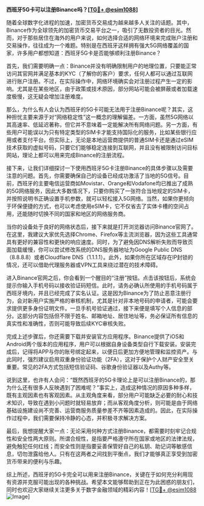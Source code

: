 **西班牙5G卡可以注册Binance吗？[[TG💪+ @esim1088](https://t.me/s/esim1088)]**

随着全球数字化进程的加速，加密货币交易成为越来越多人关注的话题。其中，Binance作为全球领先的加密货币交易平台之一，吸引了无数投资者的目光。然而，对于那些居住在海外的用户来说，如何选择合适的网络环境来完成账户注册和交易操作，往往成为一个难题。特别是在西班牙这样拥有强大5G网络覆盖的国家，许多用户都想知道：西班牙5G卡是否能够顺利注册Binance？

首先，我们需要明确一点：Binance并没有明确限制用户的地理位置，只要能正常访问其官网并满足基本的KYC（了解你的客户）要求，任何人都可以通过互联网进行账户注册。不过，在实际操作中，网络环境确实会对注册过程产生一定的影响。尤其是在某些地区，由于政策或技术原因，部分网站可能会被屏蔽或者加载速度极慢，这无疑会增加注册难度。

那么，为什么有人会认为西班牙的5G卡可能无法用于注册Binance呢？其实，这种担忧主要来源于对“网络稳定性”这一概念的理解偏差。一方面，虽然5G网络以其高速率、低延迟著称，但它并不意味着一定能解决所有网络问题。另一方面，有些用户可能误以为只有特定类型的SIM卡才能支持国际化的服务，比如某些银行应用或者支付平台。但实际上，无论是本地运营商提供的普通SIM卡还是通过eSIM技术获取的虚拟号码，只要它们能够稳定连接到互联网，并且没有被限制访问目标网站，理论上都可以用来完成Binance的注册流程。

接下来，让我们详细探讨一下使用西班牙5G卡注册Binance的具体步骤以及需要注意的问题。首先，你需要确保自己的设备已经成功激活了当地的5G信号。目前，西班牙的主要电信运营商如Movistar、Orange和Vodafone均已推出了成熟的5G网络服务，因此大多数情况下，只要你购买了一张符合当地规定的SIM卡，并按照说明书正确设置手机参数，就可以轻松接入5G网络。当然，如果你更倾向于环保便捷的方式，也可以考虑使用eSIM卡，它不仅省去了实体卡槽的空间占用，还能随时切换不同的国家和地区的网络服务商。

当你的设备处于良好的网络状态后，接下来就是打开浏览器访问Binance官网了。在这里，我建议大家优先选择Chrome、Firefox等主流浏览器，因为这些工具通常具有更好的兼容性和更快的响应速度。同时，为了避免因DNS解析失败而导致页面加载缓慢，你可以尝试修改系统的DNS服务器地址为Google Public DNS（8.8.8.8）或者Cloudflare DNS（1.1.1.1）。此外，如果你所在区域存在IP封锁的情况，还可以借助代理服务器或VPN工具来绕过潜在的技术障碍。

进入Binance官网之后，你会看到一个醒目的“注册”按钮。点击该按钮后，系统会提示你输入手机号码以接收验证码短信。此时，请务必确认所使用的手机号码属于西班牙境内，并且已经完成了实名认证。这是因为Binance为了防止恶意注册行为，会对新用户实施严格的审核机制，尤其是针对非本地号码的申请者，可能会要求提供更多身份证明文件。一旦手机号验证通过，接下来便是填写个人信息的部分。这部分内容包括但不限于姓名、邮箱地址、居住地址等，务必保证所有信息的真实性和准确性，否则可能导致后续KYC审核失败。

完成上述步骤后，你还需要下载并安装官方应用程序。Binance提供了iOS和Android两个版本的应用程序，用户可以根据自身设备类型自行下载安装。安装完成后，记得将APP与你的账号绑定起来，以便日后更加方便地管理和监控资产。与此同时，强烈建议启用双重身份验证功能（2FA），这对于保护个人财产安全至关重要。常见的2FA方式包括短信验证码、谷歌身份验证器以及Authy等。

说到这里，也许有人会问：“既然西班牙的5G卡理论上是可以注册Binance的，那为什么还有很多人反映遇到了困难呢？”事实上，造成这种情况的原因多种多样，既有主观因素也有客观因素。从主观角度来看，部分用户可能缺乏必要的耐心和技术知识，导致在遇到小问题时就轻易放弃；而从客观角度分析，则可能是由于网络基础设施建设尚不完善、运营商服务质量参差不齐等因素造成的。因此，在实际操作过程中，我们需要保持冷静的心态，并积极寻求解决方案。

最后，我想提醒大家一点：无论采用何种方式注册Binance，都需要时刻牢记合规性和安全性两大原则。所谓合规性，是指要严格遵守所在国家或地区的法律法规，避免触犯任何红线；而安全性则是指要妥善保管好自己的私钥、助记词等敏感信息，切勿泄露给他人。只有在这两者之间找到平衡点，我们才能够真正享受到加密货币带来的便利与乐趣。

综上所述，西班牙的5G卡完全可以用来注册Binance，关键在于如何充分利用现有资源并克服可能出现的各种挑战。希望本文能够帮助到正在为此困惑的朋友们，同时也欢迎大家继续关注更多关于数字金融领域的精彩内容！[[TG💪+ @esim1088](https://t.me/s/esim1088) ![Image](https://i.postimg.cc/4NQfJmqS/Snipaste-2025-05-13-00-14-12.png)]